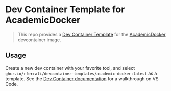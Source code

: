 # Dev Container Template for AcademicDocker

> This repo provides a [Dev Container Template](https://containers.dev/implementors/templates) for the [AcademicDocker](https://github.com/rferrali/AcademicDocker) devcontainer image.

## Usage

Create a new dev container with your favorite tool, and select `ghcr.io/rferrali/devcontainer-templates/academic-docker:latest` as a template. See the [Dev Container documentation](https://code.visualstudio.com/docs/devcontainers/create-dev-container#_automate-dev-container-creation) for a walkthrough on VS Code. 

